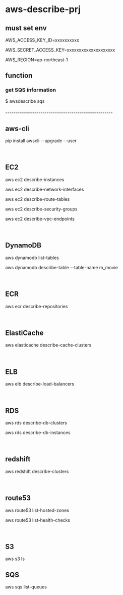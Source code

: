 # aws-describe-prj

## must set env

AWS_ACCESS_KEY_ID=xxxxxxxxxx

AWS_SECRET_ACCESS_KEY=xxxxxxxxxxxxxxxxxxxx

AWS_REGION=ap-northeast-1

## function

### get SQS information

$ awsdescribe sqs


#####  ----------------------------------------------------

## aws-cli

pip install awscli --upgrade --user

　

## EC2

aws ec2 describe-instances

aws ec2 describe-network-interfaces

aws ec2 describe-route-tables

aws ec2 describe-security-groups

aws ec2 describe-vpc-endpoints

　

## DynamoDB

aws dynamodb list-tables

aws dynamodb describe-table --table-name m_movie

　

## ECR

aws ecr describe-repositories

　

## ElastiCache

aws elasticache describe-cache-clusters

　

## ELB

aws elb describe-load-balancers

　

## RDS

aws rds describe-db-clusters

aws rds describe-db-instances

　

## redshift

aws redshift describe-clusters

　

## route53

aws route53 list-hosted-zones

aws route53 list-health-checks

　

## S3

aws s3 ls

## SQS

aws sqs list-queues

　



